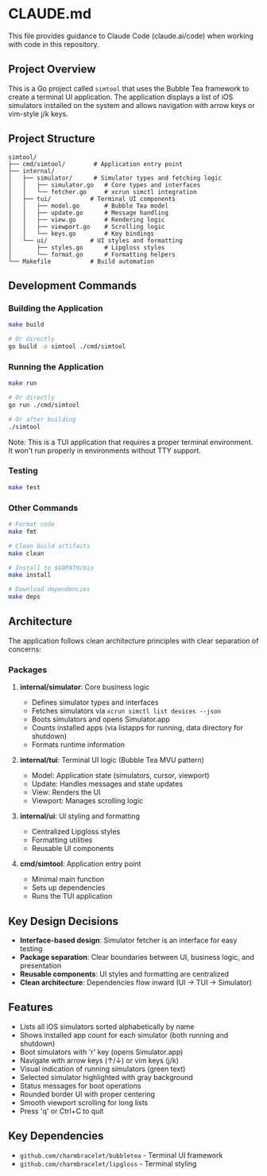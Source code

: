 # CLAUDE.md

This file provides guidance to Claude Code (claude.ai/code) when working with code in this repository.

## Project Overview

This is a Go project called `simtool` that uses the Bubble Tea framework to create a terminal UI application. The application displays a list of iOS simulators installed on the system and allows navigation with arrow keys or vim-style j/k keys.

## Project Structure

```
simtool/
├── cmd/simtool/        # Application entry point
├── internal/
│   ├── simulator/      # Simulator types and fetching logic
│   │   ├── simulator.go   # Core types and interfaces
│   │   └── fetcher.go     # xcrun simctl integration
│   ├── tui/           # Terminal UI components
│   │   ├── model.go       # Bubble Tea model
│   │   ├── update.go      # Message handling
│   │   ├── view.go        # Rendering logic
│   │   ├── viewport.go    # Scrolling logic
│   │   └── keys.go        # Key bindings
│   └── ui/            # UI styles and formatting
│       ├── styles.go      # Lipgloss styles
│       └── format.go      # Formatting helpers
└── Makefile           # Build automation
```

## Development Commands

### Building the Application
```bash
make build

# Or directly
go build -o simtool ./cmd/simtool
```

### Running the Application
```bash
make run

# Or directly
go run ./cmd/simtool

# Or after building
./simtool
```

Note: This is a TUI application that requires a proper terminal environment. It won't run properly in environments without TTY support.

### Testing
```bash
make test
```

### Other Commands
```bash
# Format code
make fmt

# Clean build artifacts
make clean

# Install to $GOPATH/bin
make install

# Download dependencies
make deps
```

## Architecture

The application follows clean architecture principles with clear separation of concerns:

### Packages

1. **internal/simulator**: Core business logic
   - Defines simulator types and interfaces
   - Fetches simulators via `xcrun simctl list devices --json`
   - Boots simulators and opens Simulator.app
   - Counts installed apps (via listapps for running, data directory for shutdown)
   - Formats runtime information

2. **internal/tui**: Terminal UI logic (Bubble Tea MVU pattern)
   - Model: Application state (simulators, cursor, viewport)
   - Update: Handles messages and state updates
   - View: Renders the UI
   - Viewport: Manages scrolling logic

3. **internal/ui**: UI styling and formatting
   - Centralized Lipgloss styles
   - Formatting utilities
   - Reusable UI components

4. **cmd/simtool**: Application entry point
   - Minimal main function
   - Sets up dependencies
   - Runs the TUI application

## Key Design Decisions

- **Interface-based design**: Simulator fetcher is an interface for easy testing
- **Package separation**: Clear boundaries between UI, business logic, and presentation
- **Reusable components**: UI styles and formatting are centralized
- **Clean architecture**: Dependencies flow inward (UI → TUI → Simulator)

## Features

- Lists all iOS simulators sorted alphabetically by name
- Shows installed app count for each simulator (both running and shutdown)
- Boot simulators with 'r' key (opens Simulator.app)
- Navigate with arrow keys (↑/↓) or vim keys (j/k)
- Visual indication of running simulators (green text)
- Selected simulator highlighted with gray background
- Status messages for boot operations
- Rounded border UI with proper centering
- Smooth viewport scrolling for long lists
- Press 'q' or Ctrl+C to quit

## Key Dependencies

- `github.com/charmbracelet/bubbletea` - Terminal UI framework
- `github.com/charmbracelet/lipgloss` - Terminal styling